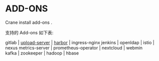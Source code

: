 # ADD-ONS

Crane install add-ons .

支持的 Add-ons 如下表:

gitlab    | [upload-server]((/crane/crane/roles/add-ons/templates/upload-service))  | [harbor](/crane/crane/roles/add-ons/templates/harbor)   | ingress-nginx
jenkins   | openldap       | istio  |  nexus
metrics-server | prometheus-operator | nextcloud | webmin  
kafka | zookeeper | hadoop         | hbase










